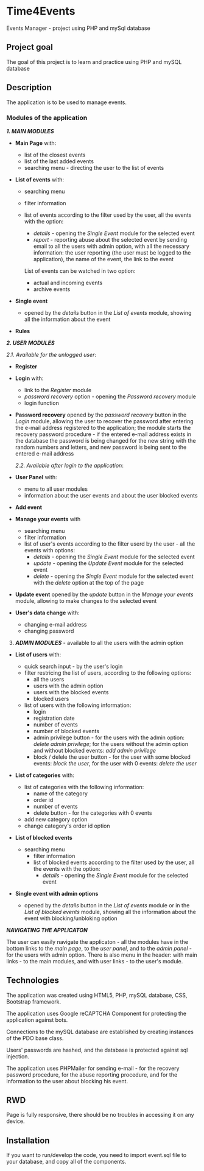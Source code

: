 # Time4Events
Events Manager - project using PHP and mySql database

## Project goal
The goal of this project is to learn and practice using PHP and mySQL database

## Description
The application is to be used to manage events. 

### Modules of the application

**_1. MAIN MODULES_**

* **Main Page** with: 
  - list of the closest events
  - list of the last added events
  - searching menu - directing the user to the list of events

* **List of events** with:
  - searching menu
  - filter information
  - list of events according to the filter used by the user, all the events with the option:
    - _details_ - opening the _Single Event_ module for the selected event
    - _report_ - reporting abuse about the selected event by sending email to all the users with admin option, with all the necessary information: the user reporting    (the user must be logged to the application), the name of the event, the link to the event

    List of events can be watched in two option:
    - actual and incoming events
    - archive events

* **Single event**
  - opened by the _details_ button in the _List of events_ module, showing all the information about the event

* **Rules** 


**_2. USER MODULES_**

   _2.1. Available for the unlogged user_:

* **Register**

* **Login** with:
  - link to the _Register_ module
  - _password recovery_ option - opening the _Password recovery_ module
  - login function

* **Password recovery**
opened by the _password recovery_ button in the _Login_ module, allowing the user to recover the password after entering the e-mail address registered to the application; the module starts the recovery password procedure - if the entered e-mail address exists in the database the password is being changed for the new string with the random numbers and letters, and new password is being sent to the entered e-mail address

   _2.2. Available after login to the application_:

* **User Panel** with:
  - menu to all user modules
  - information about the user events and about the user blocked events

* **Add event**

* **Manage your events** with
  - searching menu
  - filter information
  - list of user's events according to the filter userd by the user - all the events with options:
    - _details_ - opening the _Single Event_ module for the selected event
    - _update_ - opening the _Update Event_ module for the selected event
    - _delete_ - opening the _Single Event_ module for the selected event with the _delete_ option at the top of the page

* **Update event**
opened by the _update_ button in the _Manage your events_ module, allowing to make changes to the selected event

* **User's data change** with:
  - changing e-mail address
  - changing password


3. **_ADMIN MODULES_** - available to all the users with the admin option

* **List of users** with:
  - quick search input - by the user's login
  - filter restricing the list of users, according to the following options:
    - all the users
    - users with the admin option
    - users with the blocked events
    - blocked users
  - list of users with the following information:
    - login
    - registration date
    - number of events
    - number of blocked events
    - admin privilege button - for the users with the admin option: _delete admin privilege_; for the users without the admin option and without blocked events: _add admin privilege_
    - block / delele the user button - for the user with some blocked events: _block the user_, for the user with 0 events: _delete the user_

* **List of categories** with:
  - list of categories with the following information:
    - name of the category
    - order id
    - number of events
    - delete button - for the categories with 0 events
  - add new category option
  - change category's order id option

* **List of blocked events**
  - searching menu
    - filter information
    - list of blocked events according to the filter used by the user, all the events with the option:
      - _details_ - opening the _Single Event_ module for the selected event

* **Single event with admin options**
  - opened by the _details_ button in the _List of events_ module or in the _List of blocked events_ module, showing all the information about the event with blocking/unbloking option


**_NAVIGATING THE APPLICATON_**

The user can easily navigate the applicaton - all the modules have in the bottom links to the _main page_, to the _user panel_, and to the _admin panel_ - for the users with admin option. There is also menu in the header: with main links - to the main modules, and with user links - to the user's module.


## Technologies

The application was created using HTML5, PHP, mySQL database, CSS, Bootstrap framework.

The application uses Google reCAPTCHA Component for protecting the application against bots.

Connections to the mySQL database are established by creating instances of the PDO base class.

Users' passwords are hashed, and the database is protected against sql injection.

The application uses PHPMailer for sending e-mail - for the recovery password procedure, for the abuse reporting procedure, and for the information to the user about blocking his event.

## RWD

Page is fully responsive, there should be no troubles in accessing it on any device. 

## Installation

If you want to run/develop the code, you need to import event.sql file to your database, and copy all of the components.
